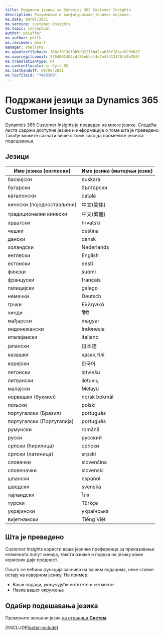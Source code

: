 ```yaml
---
title: Подржани језици за Dynamics 365 Customer Insights
description: Разумевање и конфигурисање језичке подршке.
ms.date: 09/01/2021
ms.service: customer-insights
ms.topic: conceptual
author: pkieffer
ms.author: philk
ms.reviewer: mhart
manager: shellyha
ms.openlocfilehash: f80c3019df9b5d82273842ca6f6f18bef0239687
ms.sourcegitcommit: 5704002484cdf85ebbcf4e7e4fd12470fd8e259f
ms.translationtype: HT
ms.contentlocale: sr-Cyrl-RS
ms.lasthandoff: 09/08/2021
ms.locfileid: "7483360"
---
```

# <a name="supported-languages-for-dynamics-365-customer-insights"></a>Подржани језици за Dynamics 365 Customer Insights

Dynamics 365 Customer Insights је преведен на многе језике. Следећа листа садржи доступне језике и информације о томе шта је преведено. Такође можете сазнати више о томе како да промените језичка подешавања. 

## <a name="languages"></a>Језици

| Име језика (енглески)|  Име језика (матерњи језик) |
| ------------- | ------------- |
| баскијски | euskara |
| бугарски | български |
| каталонски | català |
| кинески (поједностављени) | 中文(简体) |
| традиционални кинески | 中文(繁體) |
| хрватски | hrvatski |
| чешки | čeština |
| дански | dansk |
| холандски | Nederlands |
| енглески | English |
| естонски | eesti |
| фински | suomi |
| француски | français |
| галицијски | galego |
| немачки | Deutsch |
| грчки | Ελληνικά |
| хинди | हिंदी |
| мађарски | magyar |
| индонежански | Indonesia |
| италијански | italiano |
| јапански | 日本語 |
| казашки | қазақ тілі |
| корејски | 한국어 |
| летонски | latviešu |
| литвански | lietuvių |
| малајски | Melayu |
| норвешки (букмол) | norsk bokmål |
| пољски | polski |
| португалски (Бразил) | português |
| португалски (Португалија) | português |
| румунски | română |
| руски | русский |
| српски (ћирилица) | српски |
| српски (латиница) | srpski |
| словачки | slovenčina |
| словеначки | slovenski |
| шпански | español |
| шведски | svenska |
| тајландски | ไทย |
| турски | Türkçe |
| украјински | українська |
| вијетнамски | Tiếng Việt |

## <a name="whats-translated"></a>Шта је преведено

Customer Insights користи ваше језичке преференце за приказивање елемената попут менија, текста ознаке и порука на језику коме корисник даје предност.

Пошто се већина функција заснива на вашим подацима, неке ставке остају на изворном језику. На пример:

- Ваши подаци, укључујући ентитете и сегменте
- Назив вашег окружења

## <a name="choose-your-language-settings"></a>Одабир подешавања језика  

Промените жељени језик [ на страници **Систем**](system.md).


[!INCLUDE[footer-include](../includes/footer-banner.md)]